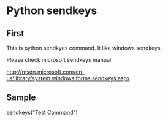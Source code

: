 # Python sendkeys 

## First

 This is python sendkyes command.
 It like windows sendkeys.

 Please check microsoft sendkeys manual.

 http://msdn.microsoft.com/en-us/library/system.windows.forms.sendkeys.aspx

## Sample

 sendkeys("Test Command")


